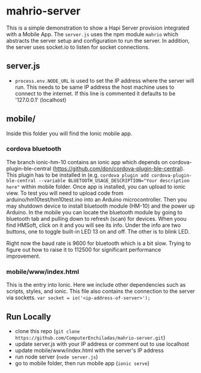 # mahrio-server

This is a simple demonstration to show a Hapi Server provision integrated with a Mobile App. The `server.js` uses the
npm module `mahrio` which abstracts the server setup and configuration to run the server. In addition, the server uses
socket.io to listen for socket connections.

## server.js

* `process.env.NODE_URL` is used to set the IP address where the server will run. This needs to be same IP address the
host machine uses to connect to the internet. If this line is commented it defaults to be '127.0.0.1' (localhost)

## mobile/

Inside this folder you will find the Ionic mobile app.

### cordova bluetooth

The branch ionic-hm-10 contains an ionic app which depends on cordova-plugin-ble-central (https://github.com/don/cordova-plugin-ble-central). This plugin has to be installed in (e.g. `cordova plugin add cordova-plugin-ble-central --variable BLUETOOTH_USAGE_DESCRIPTION="Your description here"` within mobile folder. Once app is installed, you can upload to ionic view. To test you will need to upload code from arduino/hm10test/hm10test.ino into an Arduino microcontroller. Then you may shutdown device to install bluetooth module (HM-10) and the power up Arduino. In the mobile you can locate the bluetooth module by going to bluetooth tab and pulling down to refresh (scan) for devices. When yoou find HMSoft, click on it and you will see its info. Under the info are two buttons, one to toggle built-in LED 13 on and off. The other is to blink LED.

Right now the baud rate is 9600 for bluetooth which is a bit slow. Trying to figure out how to raise it to 112500 for significant performance improvement.

### mobile/www/index.html

This is the entry into Ionic. Here we include other dependencies such as scripts, styles, and ionic. This file also contains
the connection to the server via sockets. `var socket = io('<ip-address-of-server>');`

## Run Locally

* clone this repo (`git clone https://github.com/ComputerEnchiladas/mahrio-server.git`)
* update server.js with your IP address or comment out to use localhost
* update mobile/www/index.html with the server's IP address
* run node server (`node server.js`) 
* go to mobile folder, then run mobile app (`ionic serve`)
